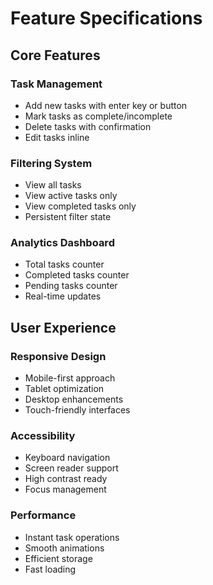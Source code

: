 # Feature Specifications

## Core Features

### Task Management
- Add new tasks with enter key or button
- Mark tasks as complete/incomplete
- Delete tasks with confirmation
- Edit tasks inline

### Filtering System
- View all tasks
- View active tasks only
- View completed tasks only
- Persistent filter state

### Analytics Dashboard
- Total tasks counter
- Completed tasks counter
- Pending tasks counter
- Real-time updates

## User Experience

### Responsive Design
- Mobile-first approach
- Tablet optimization
- Desktop enhancements
- Touch-friendly interfaces

### Accessibility
- Keyboard navigation
- Screen reader support
- High contrast ready
- Focus management

### Performance
- Instant task operations
- Smooth animations
- Efficient storage
- Fast loading

